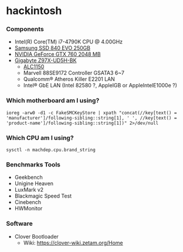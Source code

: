 # hackintosh

### Components
- Intel(R) Core(TM) i7-4790K CPU @ 4.00GHz
- [Samsung SSD 840 EVO 250GB](http://www.samsung.com/global/business/semiconductor/minisite/SSD/global/html/ssd840evo/overview.html)
- [NVIDIA GeForce GTX 760 2048 MB](http://www.geforce.com/hardware/desktop-gpus/geforce-gtx-760)
- [Gigabyte Z97X-UD5H-BK](http://www.gigabyte.com/products/product-page.aspx?pid=5378#ov)
  - [ALC1150](http://www.realtek.com.tw/products/productsView.aspx?Langid=1&PFid=28&Level=5&Conn=4&ProdID=328)
  - Marvell 88SE9172 Controller GSATA3 6~7
  - Qualcomm® Atheros Killer E2201 LAN
  - Intel® GbE LAN (Intel 82580 ?, AppleIGB or AppleIntelE1000e ?)

### Which motherboard am I using?
```
ioreg -arw0 -d1 -c FakeSMCKeyStore | xpath "concat(//key[text() = 'manufacturer']/following-sibling::string[1], ' ', //key[text() = 'product-name']/following-sibling::string[1])" 2>/dev/null
```

### Which CPU am I using?
```
sysctl -n machdep.cpu.brand_string
```

### Benchmarks Tools
- Geekbench
- Unigine Heaven
- LuxMark v2
- Blackmagic Speed Test
- Cinebench
- HWMonitor

### Software
- Clover Bootloader
	- Wiki: https://clover-wiki.zetam.org/Home
